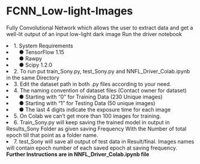 # FCNN_Low-light-Images
Fully Convolutional Network which allows the user to extract data and get a well-lit output of an input low-light dark image
Run the driver notebook
<list>
<li>1. System Requirements
	<list>
	<li><t>&ensp;&ensp;● TensorFlow 1.15
	<li><t>&ensp;&ensp;● Rawpy
	<li><t>&ensp;&ensp;● Scipy 1.2.0
	</list>
<li>2. To run put train_Sony.py, test_Sony.py and NNFL_Driver_Colab.ipynb in the same Directory
<li>3. Edit the dataset path in both .py files according to your need.
<li>4. The naming convention of dataset files (Contact owner for dataset)
	<list>
	<li>&ensp;&ensp;● Starting with “0” for Training Data (230 Unique images)
	<li>&ensp;&ensp;● Starting with “1” for Testing Data (50 unique images)
	<li>&ensp;&ensp;● The last 4 digits indicate the exposure time for each image
	</list>
<li>5. On Colab we can’t get more than 100 images for training.
<li>6. Train_Sony.py will keep saving the trained model in output in Results_Sony Folder as given saving Frequency With the Number of total epoch till that point as a folder name.
<li>7. test_Sony will save all output of test data in Result/final. Images names will contain epoch number of each saved epoch at saving frequency.
</list>
<b>Further Instructions are in NNFL_Driver_Colab.ipynb file
